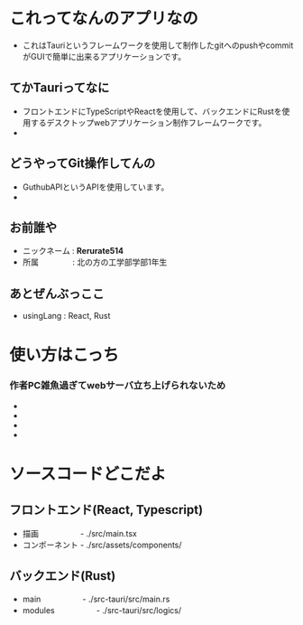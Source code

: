 # これってなんのアプリなの
- これはTauriというフレームワークを使用して制作したgitへのpushやcommitがGUIで簡単に出来るアプリケーションです。

## てかTauriってなに
- フロントエンドにTypeScriptやReactを使用して、バックエンドにRustを使用するデスクトップwebアプリケーション制作フレームワークです。
- [公式ドキュメント]: https://tauri.app

## どうやってGit操作してんの
- GuthubAPIというAPIを使用しています。
- [公式ドキュメント]: https://docs.github.com/ja

## お前誰や
- ニックネーム : **Rerurate514**
- 所属　　　　 : 北の方の工学部学部1年生

## あとぜんぶっここ
- usingLang   : React, Rust

# 使い方はこっち 
### 作者PC雑魚過ぎてwebサーバ立ち上げられないため
- 
- 
- 
- 

# ソースコードどこだよ
## フロントエンド(React, Typescript)
- 描画　　　　　    -    ./src/main.tsx
- コンポーネント    -    ./src/assets/components/

## バックエンド(Rust)
- main　　　　　    -    ./src-tauri/src/main.rs
- modules　　　　　 -    ./src-tauri/src/logics/